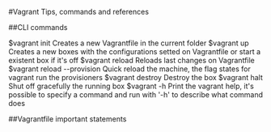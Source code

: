 #Vagrant Tips, commands and references

##CLI commands

$vagrant init
	Creates a new Vagrantfile in the current folder
$vagrant up
	Creates a new boxes with the configurations setted on Vagrantfile or start a existent box if it's off
$vagrant reload
	Reloads last changes on Vagrantfile
$vagrant reload --provision
	Quick reload the machine, the flag states for vagrant run the provisioners
$vagrant destroy
	Destroy the box
$vagrant halt
	Shut off gracefully the running box
$vagrant -h
	Print the vagrant help, it's possible to specify a command and run with '-h' to describe what command does

##Vagrantfile important statements


